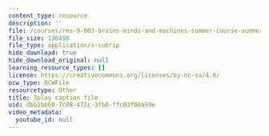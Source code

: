 ```yaml
---
content_type: resource
description: ''
file: /courses/res-9-003-brains-minds-and-machines-summer-course-summer-2015/dbb1bb607c08472c3fb0ffc03f86a59e_juRiFivEj8s.srt
file_size: 136498
file_type: application/x-subrip
hide_download: true
hide_download_original: null
learning_resource_types: []
license: https://creativecommons.org/licenses/by-nc-sa/4.0/
ocw_type: OCWFile
resourcetype: Other
title: 3play caption file
uid: dbb1bb60-7c08-472c-3fb0-ffc03f86a59e
video_metadata:
  youtube_id: null
---
```

